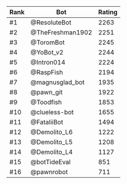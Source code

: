 Rank|Bot|Rating
---|---|---
#1|@ResoluteBot|2263
#2|@TheFreshman1902|2251
#3|@ToromBot|2245
#4|@YoBot_v2|2244
#5|@Intron014|2224
#6|@RaspFish|2194
#7|@magnusglad_bot|1935
#8|@pawn_git|1922
#9|@Toodfish|1853
#10|@clueless-bot|1655
#11|@FataliiBot|1494
#12|@Demolito_L6|1222
#13|@Demolito_L5|1208
#14|@Demolito_L4|1127
#15|@botTideEval|851
#16|@pawnrobot|711
